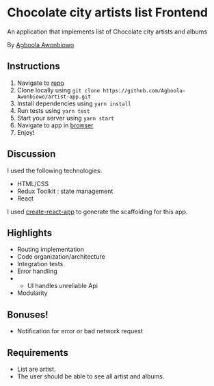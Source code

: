 # Chocolate city artists list Frontend

An application that implements list of Chocolate city artists and albums

By [Agboola Awonbiowo](mailto:agboolanathaniel@yahoo.com)

## Instructions

1. Navigate to [repo](https://github.com/Agboola-Awonbiowo/artist-app/tree/develop)
2. Clone locally using
   `git clone https://github.com/Agboola-Awonbiowo/artist-app.git`
3. Install dependencies using `yarn install`
4. Run tests using `yarn test`
5. Start your server using `yarn start`
6. Navigate to app in [browser](http://localhost:3000)
7. Enjoy!

## Discussion

I used the following technologies:

- HTML/CSS
- Redux Toolkit : state management
- React

I used [create-react-app](https://goo.gl/26jfy4)
to generate the scaffolding for this app.

## Highlights

- Routing implementation
- Code organization/architecture
- Integration tests
- Error handling
- - UI handles unreliable Api
- Modularity

## Bonuses!

- Notification for error or bad network request

## Requirements

- List are artist.
- The user should be able to see all artist and albums.
